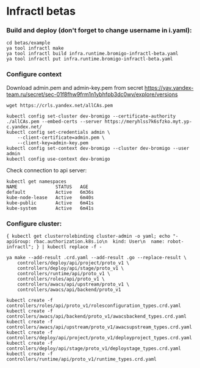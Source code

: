 # Infractl betas

### Build and deploy (don't forget to change username in i.yaml):
```
cd betas/example
ya tool infractl make
ya tool infractl build infra.runtime.bromigo-infractl-beta.yaml
ya tool infractl put infra.runtime.bromigo-infractl-beta.yaml
```

### Configure context

Download admin.pem and admin-key.pem from secret https://yav.yandex-team.ru/secret/sec-01f8fhw9frm1n1ybhfpb3dc0wv/explore/versions
```
wget https://crls.yandex.net/allCAs.pem

kubectl config set-cluster dev-bromigo --certificate-authority ./allCAs.pem --embed-certs --server https://meryhlss7k6sfzko.myt.yp-c.yandex.net/
kubectl config set-credentials admin \
    --client-certificate=admin.pem \
    --client-key=admin-key.pem
kubectl config set-context dev-bromigo --cluster dev-bromigo --user admin
kubectl config use-context dev-bromigo
```
Check connection to api server:
```
kubectl get namespaces
NAME              STATUS   AGE
default           Active   6m36s
kube-node-lease   Active   6m40s
kube-public       Active   6m41s
kube-system       Active   6m41s
```

### Configure cluster:
```
{ kubectl get clusterrolebinding cluster-admin -o yaml; echo "- apiGroup: rbac.authorization.k8s.io\n  kind: User\n  name: robot-infractl"; } | kubectl replace -f -

ya make --add-result .crd.yaml --add-result .go --replace-result \
	controllers/deploy/api/project/proto_v1 \
	controllers/deploy/api/stage/proto_v1 \
	controllers/runtime/api/proto_v1 \
	controllers/roles/api/proto_v1 \
	controllers/awacs/api/upstream/proto_v1 \
	controllers/awacs/api/backend/proto_v1

kubectl create -f controllers/roles/api/proto_v1/rolesconfiguration_types.crd.yaml
kubectl create -f controllers/awacs/api/backend/proto_v1/awacsbackend_types.crd.yaml
kubectl create -f controllers/awacs/api/upstream/proto_v1/awacsupstream_types.crd.yaml
kubectl create -f controllers/deploy/api/project/proto_v1/deployproject_types.crd.yaml
kubectl create -f controllers/deploy/api/stage/proto_v1/deploystage_types.crd.yaml
kubectl create -f controllers/runtime/api/proto_v1/runtime_types.crd.yaml
```
